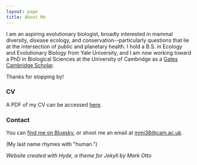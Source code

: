 ```yaml
---
layout: page
title: About Me
---
```


I am an aspiring evolutionary biologist, broadly interested in mammal diversity, disease ecology, and conservation--particularly questions that lie at the intersection of public and planetary health. I hold a B.S. in Ecology and Evolutionary Biology from Yale University, and I am now working toward a PhD in Biological Sciences at the University of Cambridge as a <a href="https://www.gatescambridge.org/biography/18513/" target="_blank">Gates Cambridge Scholar</a>.

Thanks for stopping by!

### CV

A PDF of my CV can be accessed <a href="https://mayajuman.github.io/CV/MayaJumanCVOct25.pdf" target="_blank">here</a>.

### Contact

You can <a href="https://bsky.app/profile/mayajuman.bsky.social" target="_blank">find me on Bluesky</a>, or shoot me an email at <a href="mailto:mmj38@cam.ac.uk">mmj38@cam.ac.uk</a>.

(My last name rhymes with "human.")

*Website created with Hyde, a theme for Jekyll by Mark Otto*
